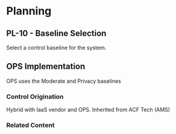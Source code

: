 # Planning
## PL-10 - Baseline Selection

Select a control baseline for the system.

## OPS Implementation

OPS uses the Moderate and Privacy baselines

### Control Origination

Hybrid with IaaS vendor and OPS. Inherited from ACF Tech (AMS)

### Related Content
